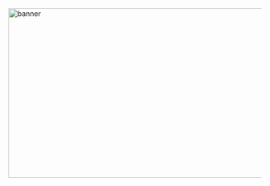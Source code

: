 <img width="809" height="337" alt="banner" src="https://github.com/user-attachments/assets/c334cc83-849a-4f68-8f87-7978a24ab5e5" />
